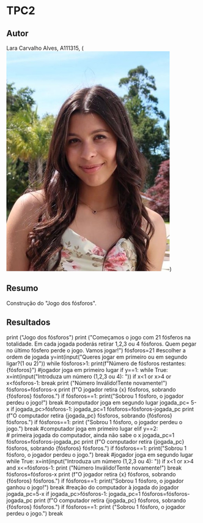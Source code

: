 # TPC2
## Autor
Lara Carvalho Alves, A111315, (![foto](foto.jpg))
## Resumo
Construção do "Jogo dos fósforos".
## Resultados
print ("Jogo dos fósforos")
print ("Começamos o jogo com 21 fósferos na totalidade. Em cada jogada poderás retirar 1,2,3 ou 4 fósforos. Quem pegar no último fósfero perde o jogo. Vamos jogar!")
fósforos=21
#escolher a ordem de jogada 
y=int(input("Queres jogar em primeiro ou em segundo ligar?(1 ou 2)"))
while fósforos>1:
    print(f"Número de fósforos restantes: {fósforos}")
    #jogador joga em primeiro lugar
    if y==1: 
        while True:
            x=int(input("Introduza um número (1,2,3 ou 4): "))
            if x<1 or x>4 or x<fósforos-1:
                break
            print ("Número Inválido!Tente novamente!")
        fósforos=fósforos-x
        print (f"O jogador retira {x} fósforos, sobrando {fósforos} fósforos.")
        if fósforos==1:
            print("Sobrou 1 fósforo, o jogador perdeu o jogo!")
            break 
        #computador joga em segundo lugar
        jogada_pc= 5-x 
        if jogada_pc>fósforos-1:
            jogada_pc=1
        fósforos=fósforos-jogada_pc
        print (f"O computador retira {jogada_pc} fósforos, sobrando {fósforos} fósforos.")
        if fósforos==1:
            print ("Sobrou 1 fósforo, o jogador perdeu o jogo.")
            break
    #computador joga em primeiro lugar
    elif y==2:  
     # primeira jogada do computador, ainda não sabe o x 
     jogada_pc=1 
     fósforos=fósforos-jogada_pc
     print (f"O computador retira {jogada_pc} fósforos, sobrando {fósforos} fósforos.")
     if fósforos==1:
         print("Sobrou 1 fósforo, o jogador perdeu o jogo.")
         break 
     #jogador joga em segundo lugar 
     while True:
         x=int(input("Introduza um número (1,2,3 ou 4): ")) 
         if x<1 or x>4 and x<=fósforos-1:
            print ("Número Inválido!Tente novamente!")
            break
         fósforos=fósforos-x
         print (f"O jogador retira {x} fósforos, sobrando {fósforos} fósforos.")
         if fósforos==1:
            print("Sobrou 1 fósforo, o jogador ganhou o jogo!")
            break 
     #reação do computador à jogada do jogador
         jogada_pc=5-x
         if jogada_pc>fósforos-1:
             jogada_pc=1
         fósforos=fósforos-jogada_pc
         print (f"O computador retira {jogada_pc} fósforos, sobrando {fósforos} fósforos.")
         if fósforos==1:
            print ("Sobrou 1 fósforo, o jogador perdeu o jogo.")
            break 